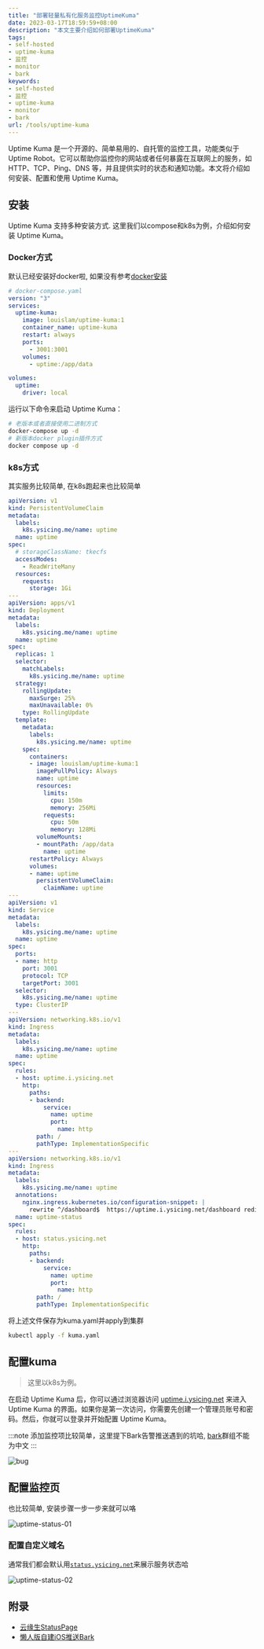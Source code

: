 ```yaml
---
title: "部署轻量私有化服务监控UptimeKuma"
date: 2023-03-17T18:59:59+08:00
description: "本文主要介绍如何部署UptimeKuma"
tags:
- self-hosted
- uptime-kuma
- 监控
- monitor
- bark
keywords:
- self-hosted
- 监控
- uptime-kuma
- monitor
- bark
url: /tools/uptime-kuma
---
```


Uptime Kuma 是一个开源的、简单易用的、自托管的监控工具，功能类似于 Uptime Robot。它可以帮助你监控你的网站或者任何暴露在互联网上的服务，如 HTTP、TCP、Ping、DNS 等，并且提供实时的状态和通知功能。本文将介绍如何安装、配置和使用 Uptime Kuma。

<!-- truncate -->

## 安装

Uptime Kuma 支持多种安装方式. 这里我们以compose和k8s为例，介绍如何安装 Uptime Kuma。

### Docker方式

默认已经安装好docker啦, 如果没有参考[docker安装](/posts/docker)

```yaml
# docker-compose.yaml
version: "3"
services:
  uptime-kuma:
    image: louislam/uptime-kuma:1
    container_name: uptime-kuma
    restart: always
    ports:
      - 3001:3001
    volumes:
      - uptime:/app/data

volumes:
  uptime:
    driver: local
```

运行以下命令来启动 Uptime Kuma：

```bash
# 老版本或者直接使用二进制方式
docker-compose up -d
# 新版本docker plugin插件方式
docker compose up -d
```

### k8s方式

其实服务比较简单, 在k8s跑起来也比较简单

```yaml
apiVersion: v1
kind: PersistentVolumeClaim
metadata:
  labels:
    k8s.ysicing.me/name: uptime
  name: uptime
spec:
  # storageClassName: tkecfs
  accessModes:
    - ReadWriteMany
  resources:
    requests:
      storage: 1Gi
---
apiVersion: apps/v1
kind: Deployment
metadata:
  labels:
    k8s.ysicing.me/name: uptime
  name: uptime
spec:
  replicas: 1
  selector:
    matchLabels:
      k8s.ysicing.me/name: uptime
  strategy:
    rollingUpdate:
      maxSurge: 25%
      maxUnavailable: 0%
    type: RollingUpdate
  template:
    metadata:
      labels:
        k8s.ysicing.me/name: uptime
    spec:
      containers:
      - image: louislam/uptime-kuma:1
        imagePullPolicy: Always
        name: uptime
        resources:
          limits:
            cpu: 150m
            memory: 256Mi
          requests:
            cpu: 50m
            memory: 128Mi
        volumeMounts:
        - mountPath: /app/data
          name: uptime
      restartPolicy: Always
      volumes:
      - name: uptime
        persistentVolumeClaim:
          claimName: uptime
---
apiVersion: v1
kind: Service
metadata:
  labels:
    k8s.ysicing.me/name: uptime
  name: uptime
spec:
  ports:
  - name: http
    port: 3001
    protocol: TCP
    targetPort: 3001
  selector:
    k8s.ysicing.me/name: uptime
  type: ClusterIP
---
apiVersion: networking.k8s.io/v1
kind: Ingress
metadata:
  labels:
    k8s.ysicing.me/name: uptime
  name: uptime
spec:
  rules:
  - host: uptime.i.ysicing.net
    http:
      paths:
      - backend:
          service:
            name: uptime
            port:
              name: http
        path: /
        pathType: ImplementationSpecific
---
apiVersion: networking.k8s.io/v1
kind: Ingress
metadata:
  labels:
    k8s.ysicing.me/name: uptime
  annotations:
    nginx.ingress.kubernetes.io/configuration-snippet: |
      rewrite ^/dashboard$  https://uptime.i.ysicing.net/dashboard redirect;
  name: uptime-status
spec:
  rules:
  - host: status.ysicing.net
    http:
      paths:
      - backend:
          service:
            name: uptime
            port:
              name: http
        path: /
        pathType: ImplementationSpecific
```

将上述文件保存为kuma.yaml并apply到集群

```bash
kubectl apply -f kuma.yaml
```

## 配置kuma

> 这里以k8s为例。

在启动 Uptime Kuma 后，你可以通过浏览器访问 [uptime.i.ysicing.net](https://uptime.i.ysicing.net) 来进入 Uptime Kuma 的界面。如果你是第一次访问，你需要先创建一个管理员账号和密码。然后，你就可以登录并开始配置 Uptime Kuma。

:::note
添加监控项比较简单，这里提下Bark告警推送遇到的坑哈, [bark](/tags/bark)群组不能为中文
:::

![bug](/images/blog/20230317/uptime-kuma-bark.jpg)

## 配置监控页

也比较简单, 安装步骤一步一步来就可以咯

![uptime-status-01](/images/blog/20230317/uptime-status-01.jpg)

### 配置自定义域名

通常我们都会默认用[`status.ysicing.net`](https://status.ysicing.net)来展示服务状态哈

![uptime-status-02](/images/blog/20230317/uptime-status-02.jpg)

## 附录

- [云缘生StatusPage](https://status.ysicing.net)
- [懒人版自建iOS推送Bark](/tools/bark)
